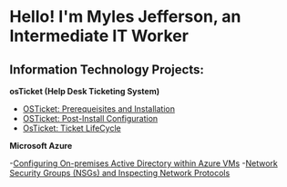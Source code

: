 # Hello! I'm Myles Jefferson, an Intermediate IT Worker

 <h2> Information Technology Projects:</h2>

 <b>osTicket (Help Desk Ticketing System)</b>


  - [OSTicket: Prerequeisites and Installation](https://github.com/airdasher132/osticket-prereqs)
  - [OSTicket: Post-Install Configuration](https://github.com/airdasher132/osticket-configuration)
  - [OsTicket: Ticket LifeCycle](https://github.com/airdasher132/osticket-lifecycle)



 <b>Microsoft Azure</b>

 -[Configuring On-premises Active Directory within Azure VMs](https://github.com/airdasher132/configure-ad)
 -[Network Security Groups (NSGs) and Inspecting Network Protocols](https://github.com/airdasher132/azure-nsg)
